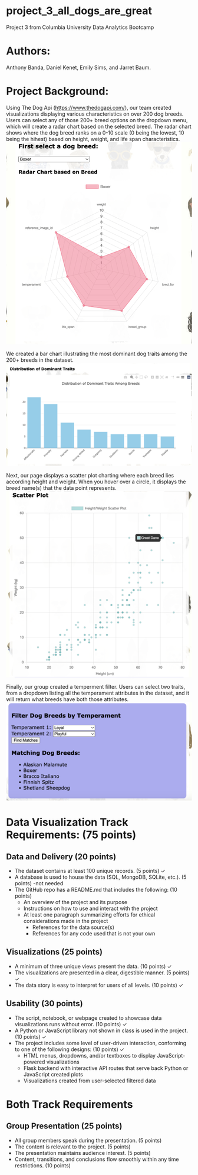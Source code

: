 # project_3_all_dogs_are_great
Project 3 from Columbia University Data Analytics Bootcamp

# Authors:
Anthony Banda, Daniel Kenet, Emily Sims, and Jarret Baum. 

# Project Background:
Using The Dog Api (https://www.thedogapi.com/), our team created visualizations displaying various characteristics on over 200 dog breeds. Users can select any of those 200+ breed options on the dropdown menu, which will create a radar chart based on the selected breed. The radar chart shows where the dog breed ranks on a 0-10 scale (0 being the lowest, 10 being the hihest) based on height, weight, and life span characteristics.  
<img src="https://github.com/bandaexpress/project_3_all_dogs_are_great/blob/ce5004bc6d247977e5e1baf6f198523feb79de6a/img/radar%20chart%20screenshot.png">

We created a bar chart illustrating the most dominant dog traits among the 200+ breeds in the dataset. 
<img src="https://github.com/bandaexpress/project_3_all_dogs_are_great/blob/554a37d4d4d29b255b5e51222d4b0366acd7dd16/img/bar%20chart%20screenshot.png">

Next, our page displays a scatter plot charting where each breed lies according height and weight. When you hover over a circle, it displays the breed name(s) that the data point represents. 
<img src = "https://github.com/bandaexpress/project_3_all_dogs_are_great/blob/554a37d4d4d29b255b5e51222d4b0366acd7dd16/img/scatter%20screenshot.png">

Finally, our group created a temperment filter. Users can select two traits, from a dropdown listing all the temperament attributes in the dataset, and it will return what breeds have both those attributes. 
<img src="https://github.com/bandaexpress/project_3_all_dogs_are_great/blob/554a37d4d4d29b255b5e51222d4b0366acd7dd16/img/trait%20screenshot.png">

# Data Visualization Track Requirements: (75 points)

## Data and Delivery (20 points)
- The dataset contains at least 100 unique records. (5 points) ✓
- A database is used to house the data (SQL, MongoDB, SQLite, etc.). (5 points) -not needed
- The GitHub repo has a README.md that includes the following: (10 points) 
  - An overview of the project and its purpose
  - Instructions on how to use and interact with the project
  - At least one paragraph summarizing efforts for ethical considerations made in the project
    - References for the data source(s)
    - References for any code used that is not your own

## Visualizations (25 points)
- A minimum of three unique views present the data. (10 points) ✓
- The visualizations are presented in a clear, digestible manner. (5 points) ✓
- The data story is easy to interpret for users of all levels. (10 points) ✓

## Usability (30 points)
- The script, notebook, or webpage created to showcase data visualizations runs without error. (10 points) ✓
- A Python or JavaScript library not shown in class is used in the project. (10 points) ✓
- The project includes some level of user-driven interaction, conforming to one of the following designs: (10 points) ✓
  - HTML menus, dropdowns, and/or textboxes to display JavaScript-powered visualizations
  - Flask backend with interactive API routes that serve back Python or JavaScript created plots
  - Visualizations created from user-selected filtered data
  
# Both Track Requirements
## Group Presentation (25 points)
- All group members speak during the presentation. (5 points)
- The content is relevant to the project. (5 points)
- The presentation maintains audience interest. (5 points)
- Content, transitions, and conclusions flow smoothly within any time restrictions. (10 points)
